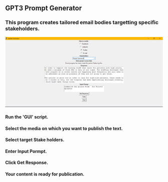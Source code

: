 ## GPT3 Prompt Generator
### This program creates tailored email bodies targetting specific stakeholders.

![Interface](https://github.com/kumarvipu1/GPT3_Media_Content_Generator/blob/main/gui_window.PNG "Interface")

#### Run the 'GUI' script.
#### Select the media on which you want to publish the text.
#### Select target Stake holders.
#### Enter Input Pormpt.
#### Click Get Response.
#### Your content is ready for publication.
